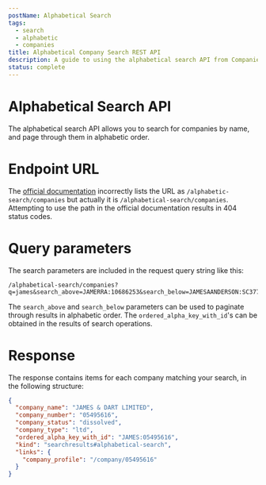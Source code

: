 ```yaml
---
postName: Alphabetical Search
tags:
  - search
  - alphabetic
  - companies
title: Alphabetical Company Search REST API
description: A guide to using the alphabetical search API from Companies House to find companies by name.
status: complete
---
```


# Alphabetical Search API

The alphabetical search API allows you to search for companies by name, and page through them in alphabetic order.

# Endpoint URL
The [official documentation](https://developer-specs.company-information.service.gov.uk/companies-house-public-data-api/reference/search/search-companies-alphabetically) incorrectly lists the URL as `/alphabetic-search/companies` but actually it is `/alphabetical-search/companies`.
Attempting to use the path in the official documentation results in 404 status codes.


# Query parameters
The search parameters are included in the request query string like this:
```
/alphabetical-search/companies?q=james&search_above=JAMERRA:10686253&search_below=JAMESAANDERSON:SC377476&size=50
```

The `search_above` and `search_below` parameters can be used to paginate through results in alphabetic order.
The `ordered_alpha_key_with_id`'s can be obtained in the results of search operations.

# Response
The response contains items for each company matching your search, in the following structure:
```json
{
  "company_name": "JAMES & DART LIMITED",
  "company_number": "05495616",
  "company_status": "dissolved",
  "company_type": "ltd",
  "ordered_alpha_key_with_id": "JAMES:05495616",
  "kind": "searchresults#alphabetical-search",
  "links": {
    "company_profile": "/company/05495616"
  }
}
```
